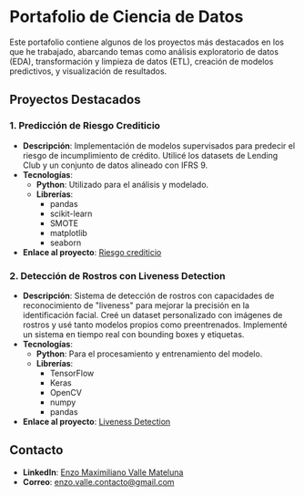 # Portafolio de Ciencia de Datos

Este portafolio contiene algunos de los proyectos más destacados en los que he trabajado, abarcando temas como análisis exploratorio de datos (EDA), transformación y limpieza de datos (ETL), creación de modelos predictivos, y visualización de resultados.

## Proyectos Destacados

### 1. Predicción de Riesgo Crediticio
- **Descripción**: Implementación de modelos supervisados para predecir el riesgo de incumplimiento de crédito. Utilicé los datasets de Lending Club y un conjunto de datos alineado con IFRS 9.
- **Tecnologías**: 
  - **Python**: Utilizado para el análisis y modelado.
  - **Librerías**:
    - pandas
    - scikit-learn
    - SMOTE
    - matplotlib
    - seaborn
- **Enlace al proyecto**: [Riesgo crediticio](https://github.com/EnzoValle-data-science/Riesgo-crediticio)

### 2. Detección de Rostros con Liveness Detection
- **Descripción**: Sistema de detección de rostros con capacidades de reconocimiento de "liveness" para mejorar la precisión en la identificación facial. Creé un dataset personalizado con imágenes de rostros y usé tanto modelos propios como preentrenados. Implementé un sistema en tiempo real con bounding boxes y etiquetas.
- **Tecnologías**:
  - **Python**: Para el procesamiento y entrenamiento del modelo.
  - **Librerías**:
    - TensorFlow
    - Keras
    - OpenCV
    - numpy
    - pandas
- **Enlace al proyecto**: [Liveness Detection](https://github.com/EnzoValle-data-science/Deteccion-rostros)



## Contacto
- **LinkedIn**: [Enzo Maximiliano Valle Mateluna](https://www.linkedin.com/in/enzo-maximiliano-valle-mateluna-171127260/)
- **Correo**: enzo.valle.contacto@gmail.com






